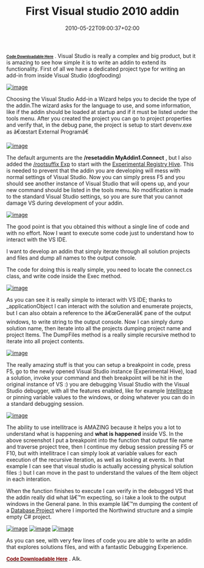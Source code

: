 ﻿---
title: "First Visual studio 2010 addin"
description: ""
date: 2010-05-22T09:00:37+02:00
draft: false
tags: [Addin,Visual Studio]
categories: [Visual Studio]
---
[**<font size="1">Code Downloadable Here</font>**](http://www.codewrecks.com/files/myaddin1.zip) **<font size="1">.</font>** Visual Studio is really a complex and big product, but it is amazing to see how simple it is to write an addin to extend its functionality. First of all we have a dedicated project type for writing an add-in from inside Visual Studio (dogfooding)

[![image](https://www.codewrecks.com/blog/wp-content/uploads/2010/05/image_thumb18.png "image")](https://www.codewrecks.com/blog/wp-content/uploads/2010/05/image18.png)

Choosing the Visual Studio Add-in a Wizard helps you to decide the type of the addin.The wizard asks for the language to use, and some information, like if the addin should be loaded at startup and if it must be listed under the tools menu. After you created the project you can go to project properties and verify that, in the debug pane, the project is setup to start devenv.exe as â€œstart External Programâ€

[![image](https://www.codewrecks.com/blog/wp-content/uploads/2010/05/image_thumb19.png "image")](https://www.codewrecks.com/blog/wp-content/uploads/2010/05/image19.png)

The default arguments are the  **/resetaddin MyAddin1.Connect** , but I also added the [/rootsuffix Exp](http://msdn.microsoft.com/en-us/library/bb166560%28VS.80%29.aspx) to start with the [Experimental Registry Hive](http://msdn.microsoft.com/en-us/library/bb166560%28VS.100%29.aspx). This is needed to prevent that the addin you are developing will mess with normal settings of Visual Studio. Now you can simply press F5 and you should see another instance of Visual Studio that will opens up, and your new command should be listed in the tools menu. No modification is made to the standard Visual Studio settings, so you are sure that you cannot damage VS during development of your addin.

[![image](https://www.codewrecks.com/blog/wp-content/uploads/2010/05/image_thumb20.png "image")](https://www.codewrecks.com/blog/wp-content/uploads/2010/05/image20.png)

The good point is that you obtained this without a single line of code and with no effort. Now I want to execute some code just to understand how to interact with the VS IDE.

I want to develop an addin that simply iterate through all solution projects and files and dump all names to the output console.

The code for doing this is really simple, you need to locate the connect.cs class, and write code inside the Exec method.

[![image](https://www.codewrecks.com/blog/wp-content/uploads/2010/05/image_thumb21.png "image")](https://www.codewrecks.com/blog/wp-content/uploads/2010/05/image21.png)

As you can see it is really simple to interact with VS IDE; thanks to \_applicationObject I can interact with the solution and enumerate projects, but I can also obtain a reference to the â€œGeneralâ€ pane of the output windows, to write string to the output console. Now I can simply dump solution name, then iterate into all the projects dumping project name and project Items. The DumpFiles method is a really simple recursive method to iterate into all project contents.

[![image](https://www.codewrecks.com/blog/wp-content/uploads/2010/05/image_thumb22.png "image")](https://www.codewrecks.com/blog/wp-content/uploads/2010/05/image22.png)

The really amazing stuff is that you can setup a breakpoint in code, press F5, go to the newly opened Visual Studio instance (Experimental Hive), load a solution, invoke your command and theh breakpoint will be hit in the original instance of VS :) you are debugging Visual Studio with the Visual Studio debugger, with all the features enabled, like for example [Intellitrace](http://msdn.microsoft.com/en-us/library/dd264915.aspx) or pinning variable values to the windows, or doing whatever you can do in a standard debugging session.

[![image](https://www.codewrecks.com/blog/wp-content/uploads/2010/05/image_thumb23.png "image")](https://www.codewrecks.com/blog/wp-content/uploads/2010/05/image23.png)

The ability to use intellitrace is AMAZING because it helps you a lot to understand what is happening and  **what is happened** inside VS. In the above screenshot I put a breakpoint into the function that output file name and traverse project tree, then I continue my debug session pressing F5 or F10, but with intellitrace I can simply look at variable values for each execution of the recursive iteration, as well as looking at events. In that example I can see that visual studio is actually accessing physical solution files :) but I can move in the past to understand the values of the Item object in each interation.

When the function finishes to execute I can verify in the debugged VS that the addin really did what Iâ€™m expecting, so i take a look to the output windows in the General pane. In this example Iâ€™m dumping the content of a [Database Project](http://msmvps.com/blogs/deborahk/archive/2010/05/02/vs-2010-database-project-an-introduction.aspx) where I imported the Northwind structure and a simple empty C# project.

[![image](https://www.codewrecks.com/blog/wp-content/uploads/2010/05/image_thumb24.png "image")](https://www.codewrecks.com/blog/wp-content/uploads/2010/05/image24.png) [![image](https://www.codewrecks.com/blog/wp-content/uploads/2010/05/image_thumb25.png "image")](https://www.codewrecks.com/blog/wp-content/uploads/2010/05/image25.png) [![image](https://www.codewrecks.com/blog/wp-content/uploads/2010/05/image_thumb26.png "image")](https://www.codewrecks.com/blog/wp-content/uploads/2010/05/image26.png)

As you can see, with very few lines of code you are able to write an addin that explores solutions files, and with a fantastic Debugging Experience.

[**<font color="#800000" size="2">Code Downloadable Here</font>**](http://www.codewrecks.com/files/myaddin1.zip) **<font color="#800000" size="2">.</font>** Alk.
